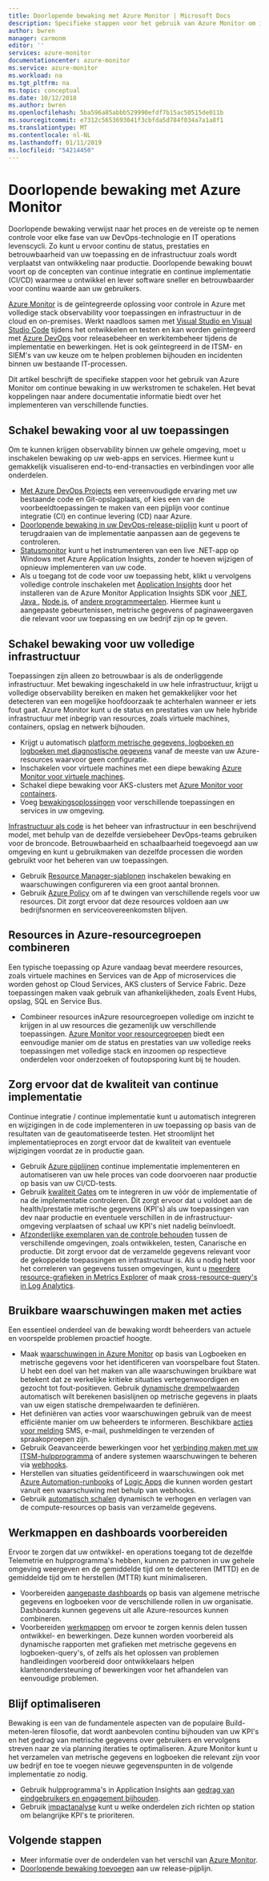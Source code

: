 ```yaml
---
title: Doorlopende bewaking met Azure Monitor | Microsoft Docs
description: Specifieke stappen voor het gebruik van Azure Monitor om in te schakelen voor continue bewaking in uw werkstromen beschreven.
author: bwren
manager: carmonm
editor: ''
services: azure-monitor
documentationcenter: azure-monitor
ms.service: azure-monitor
ms.workload: na
ms.tgt_pltfrm: na
ms.topic: conceptual
ms.date: 10/12/2018
ms.author: bwren
ms.openlocfilehash: 5ba596a85abbb529990efdf7b15ac50515de011b
ms.sourcegitcommit: e7312c5653693041f3cbfda5d784f034a7a1a8f1
ms.translationtype: MT
ms.contentlocale: nl-NL
ms.lasthandoff: 01/11/2019
ms.locfileid: "54214450"
---
```

# <a name="continuous-monitoring-with-azure-monitor"></a>Doorlopende bewaking met Azure Monitor

Doorlopende bewaking verwijst naar het proces en de vereiste op te nemen controle voor elke fase van uw DevOps-technologie en IT operations levenscycli. Zo kunt u ervoor continu de status, prestaties en betrouwbaarheid van uw toepassing en de infrastructuur zoals wordt verplaatst van ontwikkeling naar productie. Doorlopende bewaking bouwt voort op de concepten van continue integratie en continue implementatie (CI/CD) waarmee u ontwikkel en lever software sneller en betrouwbaarder voor continu waarde aan uw gebruikers.

[Azure Monitor](overview.md) is de geïntegreerde oplossing voor controle in Azure met volledige stack observability voor toepassingen en infrastructuur in de cloud en on-premises. Werkt naadloos samen met [Visual Studio en Visual Studio Code](https://visualstudio.microsoft.com/) tijdens het ontwikkelen en testen en kan worden geïntegreerd met [Azure DevOps](/azure/devops/user-guide/index) voor releasebeheer en werkitembeheer tijdens de implementatie en bewerkingen. Het is ook geïntegreerd in de ITSM- en SIEM's van uw keuze om te helpen problemen bijhouden en incidenten binnen uw bestaande IT-processen.

Dit artikel beschrijft de specifieke stappen voor het gebruik van Azure Monitor om continue bewaking in uw werkstromen te schakelen. Het bevat koppelingen naar andere documentatie informatie biedt over het implementeren van verschillende functies.


## <a name="enable-monitoring-for-all-your-applications"></a>Schakel bewaking voor al uw toepassingen
Om te kunnen krijgen observability binnen uw gehele omgeving, moet u inschakelen bewaking op uw web-apps en services. Hiermee kunt u gemakkelijk visualiseren end-to-end-transacties en verbindingen voor alle onderdelen.

- [Met Azure DevOps Projects](../devops-project/overview.md) een vereenvoudigde ervaring met uw bestaande code en Git-opslagplaats, of kies een van de voorbeeldtoepassingen te maken van een pijplijn voor continue integratie (CI) en continue levering (CD) naar Azure.
- [Doorlopende bewaking in uw DevOps-release-pijplijn](../azure-monitor/app/continuous-monitoring.md) kunt u poort of terugdraaien van de implementatie aanpassen aan de gegevens te controleren.
- [Statusmonitor](../azure-monitor/app/monitor-performance-live-website-now.md) kunt u het instrumenteren van een live .NET-app op Windows met Azure Application Insights, zonder te hoeven wijzigen of opnieuw implementeren van uw code.
- Als u toegang tot de code voor uw toepassing hebt, klikt u vervolgens volledige controle inschakelen met [Application Insights](../azure-monitor/app/app-insights-overview.md) door het installeren van de Azure Monitor Application Insights SDK voor [.NET](../azure-monitor/learn/quick-monitor-portal.md), [Java ](../azure-monitor/learn/java-quick-start.md), [Node.js](../azure-monitor/learn/nodejs-quick-start.md), of [andere programmeertalen](../azure-monitor/app/platforms.md). Hiermee kunt u aangepaste gebeurtenissen, metrische gegevens of paginaweergaven die relevant voor uw toepassing en uw bedrijf zijn op te geven.



## <a name="enable-monitoring-for-your-entire-infrastructure"></a>Schakel bewaking voor uw volledige infrastructuur
Toepassingen zijn alleen zo betrouwbaar is als de onderliggende infrastructuur. Met bewaking ingeschakeld in uw hele infrastructuur, krijgt u volledige observability bereiken en maken het gemakkelijker voor het detecteren van een mogelijke hoofdoorzaak te achterhalen wanneer er iets fout gaat. Azure Monitor kunt u de status en prestaties van uw hele hybride infrastructuur met inbegrip van resources, zoals virtuele machines, containers, opslag en netwerk bijhouden.

- Krijgt u automatisch [platform metrische gegevens, logboeken en logboeken met diagnostische gegevens](platform/data-sources.md) vanaf de meeste van uw Azure-resources waarvoor geen configuratie.
- Inschakelen voor virtuele machines met een diepe bewaking [Azure Monitor voor virtuele machines](insights/vminsights-overview.md).
-  Schakel diepe bewaking voor AKS-clusters met [Azure Monitor voor containers](insights/container-insights-overview.md).
- Voeg [bewakingsoplossingen](insights/solutions-inventory.md) voor verschillende toepassingen en services in uw omgeving.


[Infrastructuur als code](/azure/devops/learn/what-is-infrastructure-as-code) is het beheer van infrastructuur in een beschrijvend model, met behulp van de dezelfde versiebeheer DevOps-teams gebruiken voor de broncode. Betrouwbaarheid en schaalbaarheid toegevoegd aan uw omgeving en kunt u gebruikmaken van dezelfde processen die worden gebruikt voor het beheren van uw toepassingen.

-  Gebruik [Resource Manager-sjablonen](platform/template-workspace-configuration.md) inschakelen bewaking en waarschuwingen configureren via een groot aantal bronnen.
- Gebruik [Azure Policy](../governance/policy/overview.md) om af te dwingen van verschillende regels voor uw resources. Dit zorgt ervoor dat deze resources voldoen aan uw bedrijfsnormen en serviceovereenkomsten blijven. 


##  <a name="combine-resources-in-azure-resource-groups"></a>Resources in Azure-resourcegroepen combineren
Een typische toepassing op Azure vandaag bevat meerdere resources, zoals virtuele machines en Services van de App of microservices die worden gehost op Cloud Services, AKS clusters of Service Fabric. Deze toepassingen maken vaak gebruik van afhankelijkheden, zoals Event Hubs, opslag, SQL en Service Bus.

- Combineer resources inAzure resourcegroepen volledige om inzicht te krijgen in al uw resources die gezamenlijk uw verschillende toepassingen. [Azure Monitor voor resourcegroepen](../azure-monitor/insights/resource-group-insights.md) biedt een eenvoudige manier om de status en prestaties van uw volledige reeks toepassingen met volledige stack en inzoomen op respectieve onderdelen voor onderzoeken of foutopsporing kunt bij te houden.

## <a name="ensure-quality-through-continuous-deployment"></a>Zorg ervoor dat de kwaliteit van continue implementatie
Continue integratie / continue implementatie kunt u automatisch integreren en wijzigingen in de code implementeren in uw toepassing op basis van de resultaten van de geautomatiseerde testen. Het stroomlijnt het implementatieproces en zorgt ervoor dat de kwaliteit van eventuele wijzigingen voordat ze in productie gaan.


- Gebruik [Azure pijplijnen](/azure/devops/pipelines) continue implementatie implementeren en automatiseren van uw hele proces van code doorvoeren naar productie op basis van uw CI/CD-tests.
- Gebruik [kwaliteit Gates](/azure/devops/pipelines/release/approvals/gates) om te integreren in uw vóór de implementatie of na de implementatie controleren. Dit zorgt ervoor dat u voldoet aan de health/prestatie metrische gegevens (KPI's) als uw toepassingen van dev naar productie en eventuele verschillen in de infrastructuur-omgeving verplaatsen of schaal uw KPI's niet nadelig beïnvloedt.
- [Afzonderlijke exemplaren van de controle behouden](../azure-monitor/app/separate-resources.md) tussen de verschillende omgevingen, zoals ontwikkelen, testen, Canarische en productie. Dit zorgt ervoor dat de verzamelde gegevens relevant voor de gekoppelde toepassingen en infrastructuur is. Als u nodig hebt voor het correleren van gegevens tussen omgevingen, kunt u [meerdere resource-grafieken in Metrics Explorer](../azure-monitor/platform/metrics-charts.md) of maak [cross-resource-query's in Log Analytics](log-query/cross-workspace-query.md).


## <a name="create-actionable-alerts-with-actions"></a>Bruikbare waarschuwingen maken met acties
Een essentieel onderdeel van de bewaking wordt beheerders van actuele en voorspelde problemen proactief hoogte. 

- Maak [waarschuwingen in Azure Monitor](../azure-monitor/platform/alerts-overview.md) op basis van Logboeken en metrische gegevens voor het identificeren van voorspelbare fout Staten. U hebt een doel van het maken van alle waarschuwingen bruikbare wat betekent dat ze werkelijke kritieke situaties vertegenwoordigen en gezocht tot fout-positieven. Gebruik [dynamische drempelwaarden](platform/alerts-dynamic-thresholds.md) automatisch wilt berekenen basislijnen op metrische gegevens in plaats van uw eigen statische drempelwaarden te definiëren. 
- Het definiëren van acties voor waarschuwingen gebruik van de meest efficiënte manier om uw beheerders te informeren. Beschikbare [acties voor melding](platform/action-groups.md#create-an-action-group-by-using-the-azure-portal) SMS, e-mail, pushmeldingen te verzenden of spraakoproepen zijn.
- Gebruik Geavanceerde bewerkingen voor het [verbinding maken met uw ITSM-hulpprogramma](platform/itsmc-overview.md) of andere systemen waarschuwingen te beheren via [webhooks](platform/activity-log-alerts-webhook.md).
- Herstellen van situaties geïdentificeerd in waarschuwingen ook met [Azure Automation-runbooks](../automation/automation-webhooks.md) of [Logic Apps](/connectors/custom-connectors/create-webhook-trigger) die kunnen worden gestart vanuit een waarschuwing met behulp van webhooks. 
- Gebruik [automatisch schalen](../azure-monitor/learn/tutorial-autoscale-performance-schedule.md) dynamisch te verhogen en verlagen van de compute-resources op basis van verzamelde gegevens.

## <a name="prepare-dashboards-and-workbooks"></a>Werkmappen en dashboards voorbereiden
Ervoor te zorgen dat uw ontwikkel- en operations toegang tot de dezelfde Telemetrie en hulpprogramma's hebben, kunnen ze patronen in uw gehele omgeving weergeven en de gemiddelde tijd om te detecteren (MTTD) en de gemiddelde tijd om te herstellen (MTTR) kunt minimaliseren.

- Voorbereiden [aangepaste dashboards](../azure-monitor/learn/tutorial-app-dashboards.md) op basis van algemene metrische gegevens en logboeken voor de verschillende rollen in uw organisatie. Dashboards kunnen gegevens uit alle Azure-resources kunnen combineren.
- Voorbereiden [werkmappen](../azure-monitor/app/usage-workbooks.md) om ervoor te zorgen kennis delen tussen ontwikkel- en bewerkingen. Deze kunnen worden voorbereid als dynamische rapporten met grafieken met metrische gegevens en logboeken-query's, of zelfs als het oplossen van problemen handleidingen voorbereid door ontwikkelaars helpen klantenondersteuning of bewerkingen voor het afhandelen van eenvoudige problemen.

## <a name="continuously-optimize"></a>Blijf optimaliseren
 Bewaking is een van de fundamentele aspecten van de populaire Build-meten-leren filosofie, dat wordt aanbevolen continu bijhouden van uw KPI's en het gedrag van metrische gegevens over gebruikers en vervolgens streven naar ze via planning iteraties te optimaliseren. Azure Monitor kunt u het verzamelen van metrische gegevens en logboeken die relevant zijn voor uw bedrijf en toe te voegen nieuwe gegevenspunten in de volgende implementatie zo nodig.

- Gebruik hulpprogramma's in Application Insights aan [gedrag van eindgebruikers en engagement bijhouden](../azure-monitor/learn/tutorial-users.md).
- Gebruik [impactanalyse](../azure-monitor/app/usage-impact.md) kunt u welke onderdelen zich richten op station om belangrijke KPI's te prioriteren.


## <a name="next-steps"></a>Volgende stappen

- Meer informatie over de onderdelen van het verschil van [Azure Monitor](overview.md).
- [Doorlopende bewaking toevoegen](../azure-monitor/app/continuous-monitoring.md) aan uw release-pijplijn.